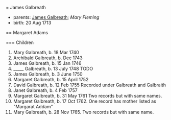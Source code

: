 = James Galbreath

- parents: [James Galbreath](galbreath-james-1672.md); *Mary Fleming*
- birth: 20 Aug 1713

== Margaret Adams

=== Children

1. Mary Galbreath, b. 18 Mar 1740
2. Archibald Galbreath, b. Dec 1743
3. James Galbreath, b. 15 Jan 1746
4. _____ Galbreath, b. 13 July 1748  TODO
5. James Galbreath, b. 3 June 1750
6. Margaret Galbreath, b. 15 April 1752
7. David Galbreath, b. 12 Feb 1755  Recorded under Galbreath and Galbraith
8. Janet Galbreath, b. 4 Feb 1757
9. Margaret Galbreath, b. 31 May 1761  Two records but with same names.
10. Margaret Galbreath, b. 17 Oct 1762. One record has mother listed as "Margarat Addam"
11. Mary Galbreath, b. 28 Nov 1765. Two records but with same name.

